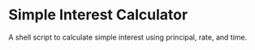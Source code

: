 # Simple Interest Calculator
A shell script to calculate simple interest using principal, rate, and time.
